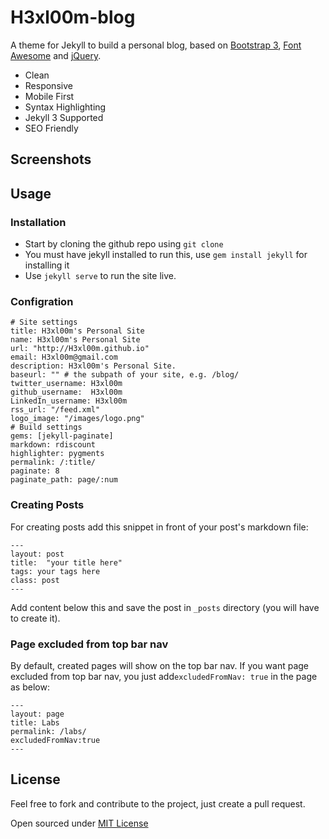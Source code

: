 # H3xl00m-blog

A theme for Jekyll to build a personal blog, based on [Bootstrap 3](http://getbootstrap.com/), [Font Awesome](http://fortawesome.github.io/Font-Awesome/) and [jQuery](http://jquery.com/).  

* Clean
* Responsive
* Mobile First
* Syntax Highlighting 
* Jekyll 3 Supported
* SEO Friendly

## Screenshots


<!-- more -->

## Usage

### Installation

- Start by cloning the github repo using `git clone`
- You must have jekyll installed to run this, use `gem install jekyll` for installing it
- Use `jekyll serve` to run the site live.

### Configration

```
# Site settings
title: H3xl00m's Personal Site
name: H3xl00m's Personal Site
url: "http://H3xl00m.github.io"
email: H3xl00m@gmail.com
description: H3xl00m's Personal Site.
baseurl: "" # the subpath of your site, e.g. /blog/
twitter_username: H3xl00m
github_username:  H3xl00m
LinkedIn_username: H3xl00m
rss_url: "/feed.xml"
logo_image: "/images/logo.png"
# Build settings
gems: [jekyll-paginate]
markdown: rdiscount
highlighter: pygments
permalink: /:title/
paginate: 8
paginate_path: page/:num
```

### Creating Posts

For creating posts add this snippet in front of your post's markdown file:

```
---
layout: post
title:  "your title here"
tags: your tags here
class: post
---
```

Add content below this and save the post in `_posts` directory (you will have to create it).

### Page excluded from top bar nav

By default, created pages will show on the top bar nav. If you want page excluded from top bar nav, you just add`excludedFromNav: true` in the page as below: 

```
---
layout: page
title: Labs
permalink: /labs/
excludedFromNav:true
---
```

## License

Feel free to fork and contribute to the project, just create a pull request.

Open sourced under [MIT License](LICENSE) 

